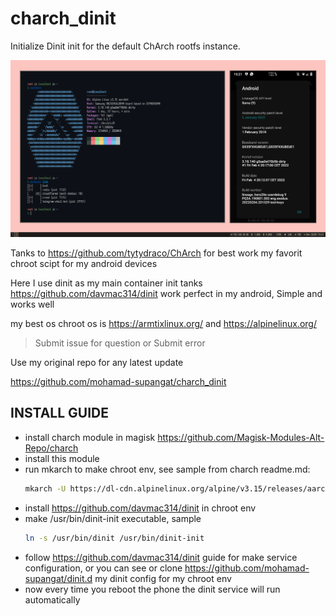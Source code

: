 # charch_dinit
Initialize Dinit init for the default ChArch rootfs instance.

![screenshot_20220328-152133.png](assets/screenshot_20220328-152133.png)

Tanks to https://github.com/tytydraco/ChArch for best work my favorit chroot
scipt for my android devices

Here I use dinit as my main container init tanks https://github.com/davmac314/dinit work perfect in my android, Simple and works well

my best os chroot os is https://armtixlinux.org/ and https://alpinelinux.org/

> Submit issue for question or Submit error

Use my original repo for any latest update

https://github.com/mohamad-supangat/charch_dinit

## INSTALL GUIDE
- install charch module in magisk
  https://github.com/Magisk-Modules-Alt-Repo/charch
- install this module
- run mkarch to make chroot env, see sample from charch readme.md:
  ```bash
  mkarch -U https://dl-cdn.alpinelinux.org/alpine/v3.15/releases/aarch64/alpine-minirootfs-3.15.0-aarch64.tar.gz
  ```
- install https://github.com/davmac314/dinit in chroot env
- make 	/usr/bin/dinit-init executable, sample
  ```bash
  ln -s /usr/bin/dinit /usr/bin/dinit-init
  ```
- follow https://github.com/davmac314/dinit guide for make service configuration, or you can see or clone https://github.com/mohamad-supangat/dinit.d my dinit config for my chroot env
- now every time you reboot the phone the dinit service will run automatically
